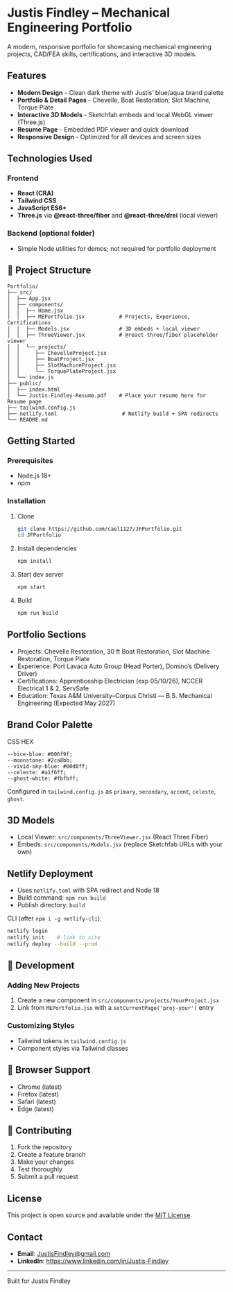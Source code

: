 # Justis Findley – Mechanical Engineering Portfolio

A modern, responsive portfolio for showcasing mechanical engineering projects, CAD/FEA skills, certifications, and interactive 3D models.

## Features

- **Modern Design** - Clean dark theme with Justis’ blue/aqua brand palette
- **Portfolio & Detail Pages** - Chevelle, Boat Restoration, Slot Machine, Torque Plate
- **Interactive 3D Models** - Sketchfab embeds and local WebGL viewer (Three.js)
- **Resume Page** - Embedded PDF viewer and quick download
- **Responsive Design** - Optimized for all devices and screen sizes

## Technologies Used

### Frontend
- **React (CRA)**
- **Tailwind CSS**
- **JavaScript ES6+**
- **Three.js** via **@react-three/fiber** and **@react-three/drei** (local viewer)

### Backend (optional folder)
- Simple Node utilities for demos; not required for portfolio deployment

## 📁 Project Structure

```
Portfolio/
├── src/
│  ├── App.jsx
│  ├── components/
│  │  ├── Home.jsx
│  │  ├── MEPortfolio.jsx           # Projects, Experience, Certifications
│  │  ├── Models.jsx                # 3D embeds + local viewer
│  │  ├── ThreeViewer.jsx           # @react-three/fiber placeholder viewer
│  │  └── projects/
│  │     ├── ChevelleProject.jsx
│  │     ├── BoatProject.jsx
│  │     ├── SlotMachineProject.jsx
│  │     └── TorquePlateProject.jsx
│  └── index.js
├── public/
│  ├── index.html
│  └── Justis-Findley-Resume.pdf    # Place your resume here for Resume page
├── tailwind.config.js
├── netlify.toml                     # Netlify build + SPA redirects
└── README.md
```

## Getting Started

### Prerequisites
- Node.js 18+
- npm

### Installation

1. Clone
   ```bash
   git clone https://github.com/cael1127/JFPortfolio.git
   cd JFPortfolio
   ```

2. Install dependencies
   ```bash
   npm install
   ```

3. Start dev server
   ```bash
   npm start
   ```

4. Build
   ```bash
   npm run build
   ```

## Portfolio Sections

- Projects: Chevelle Restoration, 30 ft Boat Restoration, Slot Machine Restoration, Torque Plate
- Experience: Port Lavaca Auto Group (Head Porter), Domino’s (Delivery Driver)
- Certifications: Apprenticeship Electrician (exp 05/10/26), NCCER Electrical 1 & 2, ServSafe
- Education: Texas A&M University–Corpus Christi — B.S. Mechanical Engineering (Expected May 2027)

## Brand Color Palette

CSS HEX
```
--bice-blue: #006f9f;
--moonstone: #2ca8bb;
--vivid-sky-blue: #00d0ff;
--celeste: #a1f6ff;
--ghost-white: #fbfbff;
```
Configured in `tailwind.config.js` as `primary`, `secondary`, `accent`, `celeste`, `ghost`.

## 3D Models

- Local Viewer: `src/components/ThreeViewer.jsx` (React Three Fiber)
- Embeds: `src/components/Models.jsx` (replace Sketchfab URLs with your own)

## Netlify Deployment

- Uses `netlify.toml` with SPA redirect and Node 18
- Build command: `npm run build`
- Publish directory: `build`

CLI (after `npm i -g netlify-cli`):
```bash
netlify login
netlify init    # link to site
netlify deploy --build --prod
```

## 🔧 Development

### Adding New Projects
1. Create a new component in `src/components/projects/YourProject.jsx`
2. Link from `MEPortfolio.jsx` with a `setCurrentPage('proj-your')` entry

### Customizing Styles
- Tailwind tokens in `tailwind.config.js`
- Component styles via Tailwind classes

## 📱 Browser Support

- Chrome (latest)
- Firefox (latest)
- Safari (latest)
- Edge (latest)

## 🤝 Contributing

1. Fork the repository
2. Create a feature branch
3. Make your changes
4. Test thoroughly
5. Submit a pull request

## License

This project is open source and available under the [MIT License](LICENSE).

## Contact

- **Email**: JustisFindley@gmail.com
- **LinkedIn**: https://www.linkedin.com/in/Justis-Findley

---

Built for Justis Findley 
